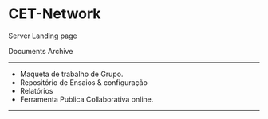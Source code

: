 # CET-Network

Server Landing page

Documents Archive

---

* Maqueta de trabalho de Grupo.
* Repositório de Ensaios & configuração
* Relatórios
* Ferramenta Publica Collaborativa online.


---
